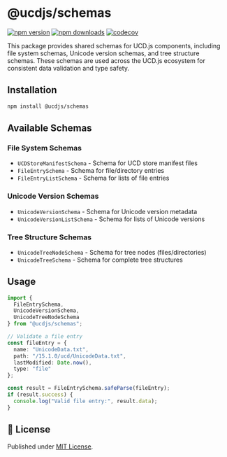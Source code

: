 # @ucdjs/schemas

[![npm version][npm-version-src]][npm-version-href]
[![npm downloads][npm-downloads-src]][npm-downloads-href]
[![codecov][codecov-src]][codecov-href]

This package provides shared schemas for UCD.js components, including file system schemas, Unicode version schemas, and tree structure schemas. These schemas are used across the UCD.js ecosystem for consistent data validation and type safety.

## Installation

```bash
npm install @ucdjs/schemas
```

## Available Schemas

### File System Schemas
- `UCDStoreManifestSchema` - Schema for UCD store manifest files
- `FileEntrySchema` - Schema for file/directory entries
- `FileEntryListSchema` - Schema for lists of file entries

### Unicode Version Schemas
- `UnicodeVersionSchema` - Schema for Unicode version metadata
- `UnicodeVersionListSchema` - Schema for lists of Unicode versions

### Tree Structure Schemas
- `UnicodeTreeNodeSchema` - Schema for tree nodes (files/directories)
- `UnicodeTreeSchema` - Schema for complete tree structures

## Usage

```typescript
import {
  FileEntrySchema,
  UnicodeVersionSchema,
  UnicodeTreeNodeSchema
} from "@ucdjs/schemas";

// Validate a file entry
const fileEntry = {
  name: "UnicodeData.txt",
  path: "/15.1.0/ucd/UnicodeData.txt",
  lastModified: Date.now(),
  type: "file"
};

const result = FileEntrySchema.safeParse(fileEntry);
if (result.success) {
  console.log("Valid file entry:", result.data);
}
```

## 📄 License

Published under [MIT License](./LICENSE).

[npm-version-src]: https://img.shields.io/npm/v/@ucdjs/schemas?style=flat&colorA=18181B&colorB=4169E1
[npm-version-href]: https://npmjs.com/package/@ucdjs/schemas
[npm-downloads-src]: https://img.shields.io/npm/dm/@ucdjs/schemas?style=flat&colorA=18181B&colorB=4169E1
[npm-downloads-href]: https://npmjs.com/package/@ucdjs/schemas
[codecov-src]: https://img.shields.io/codecov/c/gh/ucdjs/ucd?style=flat&colorA=18181B&colorB=4169E1
[codecov-href]: https://codecov.io/gh/ucdjs/ucd
